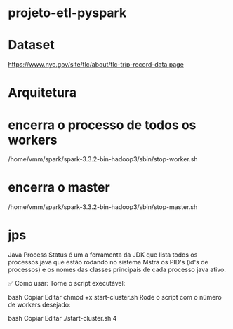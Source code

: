 # projeto-etl-pyspark

# Dataset
https://www.nyc.gov/site/tlc/about/tlc-trip-record-data.page

# Arquitetura


# encerra o processo de todos os workers
/home/vmm/spark/spark-3.3.2-bin-hadoop3/sbin/stop-worker.sh

# encerra o master
/home/vmm/spark/spark-3.3.2-bin-hadoop3/sbin/stop-master.sh

# jps
Java Process Status é um a ferramenta da JDK que lista todos os processos java que estão rodando no sistema
Mstra os PID's (id's de processos) e os nomes das classes principais de cada processo java ativo.





✅ Como usar:
Torne o script executável:

bash
Copiar
Editar
chmod +x start-cluster.sh
Rode o script com o número de workers desejado:

bash
Copiar
Editar
./start-cluster.sh 4
